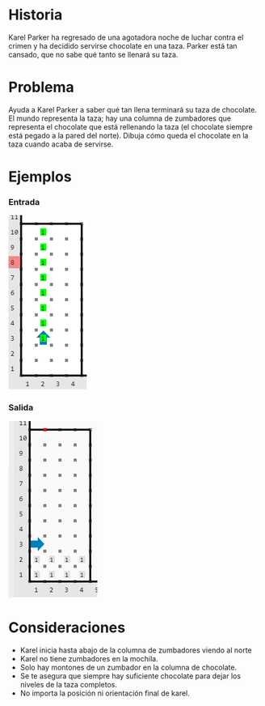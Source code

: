 # Historia
Karel Parker ha regresado de una agotadora noche de luchar contra el crimen y ha decidido servirse chocolate en una taza. Parker está tan cansado, que no sabe qué tanto se llenará su taza. 

# Problema

Ayuda a Karel Parker a saber qué tan llena terminará su taza de chocolate. El mundo representa la taza; hay una columna de zumbadores que representa el chocolate que está rellenando la taza (el chocolate siempre está pegado a la pared del norte). Dibuja cómo queda el chocolate en la taza cuando acaba de servirse.

# Ejemplos

### Entrada

![Entrada1](entrada.png)

### Salida

![Salida1](salida.png)


# Consideraciones

* Karel inicia hasta abajo de la columna de zumbadores viendo al norte
* Karel no tiene zumbadores en la mochila.
* Solo hay montones de un zumbador en la columna de chocolate.
* Se te asegura que siempre hay suficiente chocolate para dejar los niveles de la taza completos.
* No importa la posición ni orientación final de karel.
